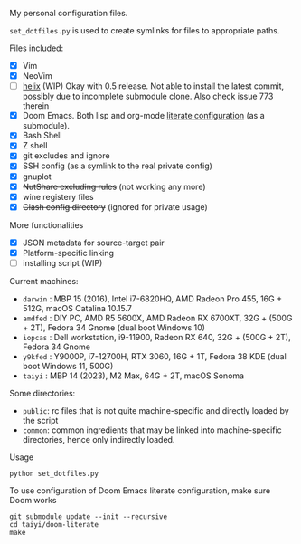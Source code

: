 My personal configuration files.

`set_dotfiles.py` is used to create symlinks for files to appropriate paths.

Files included:

- [x] Vim
- [x] NeoVim
- [ ] [helix](https://github.com/helix-editor/helix) (WIP)
    Okay with 0.5 release.
    Not able to install the latest commit, possibly due to incomplete submodule clone.
    Also check issue 773 therein
- [x] Doom Emacs. Both lisp and org-mode [literate configuration](https://github.com/minyez/doom) (as a submodule).
- [x] Bash Shell
- [x] Z shell
- [x] git excludes and ignore
- [x] SSH config (as a symlink to the real private config)
- [x] gnuplot
- [x] ~~NutShare excluding rules~~ (not working any more)
- [x] wine registery files
- [x] ~~Clash config directory~~ (ignored for private usage)

More functionalities

- [x] JSON metadata for source-target pair
- [x] Platform-specific linking
- [ ] installing script (WIP)

Current machines:

- `darwin` : MBP 15 (2016), Intel i7-6820HQ, AMD Radeon Pro 455, 16G + 512G, macOS Catalina 10.15.7
- `amdfed` : DIY PC, AMD R5 5600X, AMD Radeon RX 6700XT, 32G + (500G + 2T), Fedora 34 Gnome (dual boot Windows 10)
- `iopcas` : Dell workstation, i9-11900, Radeon RX 640, 32G + (500G + 2T), Fedora 34 Gnome
- `y9kfed` : Y9000P, i7-12700H, RTX 3060, 16G + 1T, Fedora 38 KDE (dual boot Windows 11, 500G)
- `taiyi`  : MBP 14 (2023), M2 Max, 64G + 2T, macOS Sonoma

Some directories:
- `public`: rc files that is not quite machine-specific and directly loaded by the script
- `common`: common ingredients that may be linked into machine-specific directories, hence only indirectly loaded.

Usage
```shell
python set_dotfiles.py
```
To use configuration of Doom Emacs literate configuration, make sure Doom works
```shell
git submodule update --init --recursive
cd taiyi/doom-literate
make
```

